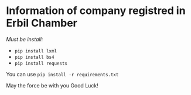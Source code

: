 # Information of company registred in Erbil Chamber
*Must be install:*
* ```pip install lxml```
* ```pip install bs4```
* ```pip install requests```

You can use 
```pip install -r requirements.txt```


May the force be with you
Good Luck!
